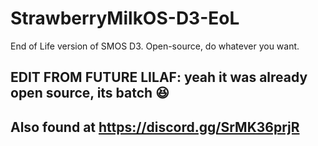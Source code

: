 # StrawberryMilkOS-D3-EoL
End of Life version of SMOS D3. Open-source, do whatever you want.


EDIT FROM FUTURE LILAF:
yeah it was already open source, its batch 😆
-------------------------
Also found at https://discord.gg/SrMK36prjR
-------------------------
